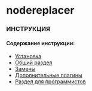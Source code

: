 nodereplacer
==========
 
### ИНСТРУКЦИЯ

#### Содержание инструкции:

* [Установка](/help/files/md/install.md)
* [Общий раздел](/help/files/md/index.md)
* [Замены](/help/files/md/replacer.md)
* [Дополнительные плагины](/help/files/md/plugins.md)
* [Раздел для программистов](/help/files/md/javascript.md)

